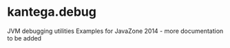 # kantega.debug
JVM debugging utilities
Examples for JavaZone 2014 - more documentation to be added
